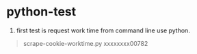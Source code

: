 # python-test
1. first test is request work time from command line use python.
  > scrape-cookie-worktime.py xxxxxxxx00782
